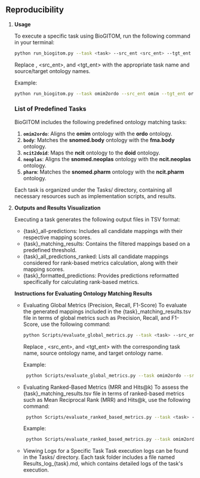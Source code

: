 ## Reproducibility
1. **Usage** 

   To execute a specific task using BioGITOM, run the following command in your terminal:

   ```bash
   python run_biogitom.py --task <task> --src_ent <src_ent> --tgt_ent <tgt_ent>
   ```
    Replace <task>, <src_ent>, and <tgt_ent> with the appropriate task name and source/target ontology names.

   Example:

   ```bash
   python run_biogitom.py --task omim2ordo --src_ent omim --tgt_ent ordo
   ```

   ### List of Predefined Tasks

     BioGITOM includes the following predefined ontology matching tasks:

      1. **`omim2ordo`**: Aligns the **omim** ontology with the **ordo** ontology.  
      2. **`body`**: Matches the **snomed.body** ontology with the **fma.body** ontology.  
      3. **`ncit2doid`**: Maps the **ncit** ontology to the **doid** ontology.  
      4. **`neoplas`**: Aligns the **snomed.neoplas** ontology with the **ncit.neoplas** ontology.  
      5. **`pharm`**: Matches the **snomed.pharm** ontology with the **ncit.pharm** ontology.
   
     Each task is organized under the Tasks/ directory, containing all necessary resources such as implementation scripts, and results.
     
2. **Outputs and Results Visualization**

   Executing a task generates the following output files in TSV format:
    
    - {task}_all-predictions: Includes all candidate mappings with their respective mapping scores.
    - {task}_matching_results: Contains the filtered mappings based on a predefined threshold.
    - {task}_all_predictions_ranked: Lists all candidate mappings considered for rank-based metrics calculation, along with their mapping scores.
    - {task}_formatted_predictions: Provides predictions reformatted specifically for calculating rank-based metrics.

   **Instructions for Evaluating Ontology Matching Results**
   
    - Evaluating Global Metrics (Precision, Recall, F1-Score)
      To evaluate the generated mappings included in the {task}_matching_results.tsv file in terms of global metrics such as Precision, Recall, and F1-Score, use the following command:
  
       ```bash
       python Scripts/evaluate_global_metrics.py --task <task> --src_ent <src_ent> --tgt_ent <tgt_ent>

       ```
      Replace <task>, <src_ent>, and <tgt_ent> with the corresponding task name, source ontology name, and target ontology name.

      Example:  
      ```bash
       python Scripts/evaluate_global_metrics.py --task omim2ordo --src_ent omim --tgt_ent ordo
      ```
    - Evaluating Ranked-Based Metrics (MRR and Hits@k)
      To assess the {task}_matching_results.tsv file in terms of ranked-based metrics such as Mean Reciprocal Rank (MRR) and Hits@k, use the following command:
   
       ```bash
        python Scripts/evaluate_ranked_based_metrics.py --task <task> --src_ent <src_ent> --tgt_ent <tgt_ent> 
       ```
      Example:
      ```bash
       python Scripts/evaluate_ranked_based_metrics.py --task omim2ordo --src_ent omim --tgt_ent ordo
      ```
    - Viewing Logs for a Specific Task
        Task execution logs can be found in the Tasks/<task> directory. Each task folder includes a file named Results_log_{task}.md, which contains detailed logs of the task's execution.